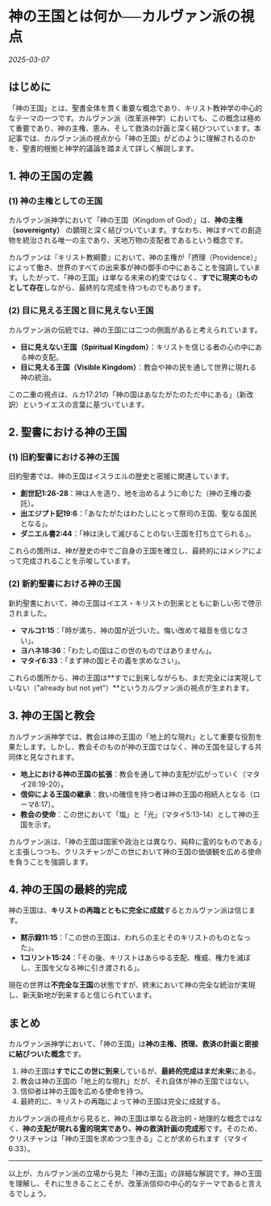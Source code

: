 # 神の王国とは何か──カルヴァン派の視点



*2025-03-07*

## はじめに

「神の王国」とは、聖書全体を貫く重要な概念であり、キリスト教神学の中心的なテーマの一つです。カルヴァン派（改革派神学）においても、この概念は極めて重要であり、神の主権、恵み、そして救済の計画と深く結びついています。本記事では、カルヴァン派の視点から「神の王国」がどのように理解されるのかを、聖書的根拠と神学的議論を踏まえて詳しく解説します。

## 1. 神の王国の定義

### (1) 神の主権としての王国

カルヴァン派神学において「神の王国（Kingdom of God）」は、**神の主権（sovereignty）** の顕現と深く結びついています。すなわち、神はすべての創造物を統治される唯一の主であり、天地万物の支配者であるという概念です。

カルヴァンは『キリスト教綱要』において、神の主権が「摂理（Providence）」によって働き、世界のすべての出来事が神の御手の中にあることを強調しています。したがって、「神の王国」は単なる未来の約束ではなく、**すでに現実のものとして存在**しながら、最終的な完成を待つものでもあります。

### (2) 目に見える王国と目に見えない王国

カルヴァン派の伝統では、神の王国には二つの側面があると考えられています。

- **目に見えない王国（Spiritual Kingdom）**：キリストを信じる者の心の中にある神の支配。
- **目に見える王国（Visible Kingdom）**：教会や神の民を通して世界に現れる神の統治。

この二重の視点は、ルカ17:21の「神の国はあなたがたのただ中にある」（新改訳）というイエスの言葉に基づいています。

## 2. 聖書における神の王国

### (1) 旧約聖書における神の王国

旧約聖書では、神の王国はイスラエルの歴史と密接に関連しています。

- **創世記1:26-28**：神は人を造り、地を治めるように命じた（神の王権の委託）。
- **出エジプト記19:6**：「あなたがたはわたしにとって祭司の王国、聖なる国民となる」。
- **ダニエル書2:44**：「神は決して滅びることのない王国を打ち立てられる」。

これらの箇所は、神が歴史の中でご自身の王国を確立し、最終的にはメシアによって完成されることを示唆しています。

### (2) 新約聖書における神の王国

新約聖書において、神の王国はイエス・キリストの到来とともに新しい形で啓示されました。

- **マルコ1:15**：「時が満ち、神の国が近づいた。悔い改めて福音を信じなさい」。
- **ヨハネ18:36**：「わたしの国はこの世のものではありません」。
- **マタイ6:33**：「まず神の国とその義を求めなさい」。

これらの箇所から、神の王国は\*\*すでに到来しながらも、まだ完全には実現していない（"already but not yet"）\*\*というカルヴァン派の視点が生まれます。

## 3. 神の王国と教会

カルヴァン派神学では、教会は神の王国の「地上的な現れ」として重要な役割を果たします。しかし、教会そのものが神の王国ではなく、神の王国を証しする共同体と見なされます。

- **地上における神の王国の拡張**：教会を通して神の支配が広がっていく（マタイ28:19-20）。
- **信仰による王国の継承**：救いの確信を持つ者は神の王国の相続人となる（ローマ8:17）。
- **教会の使命**：この世において「塩」と「光」（マタイ5:13-14）として神の王国を示す。

カルヴァン派は、「神の王国は国家や政治とは異なり、純粋に霊的なものである」と主張しつつも、クリスチャンがこの世において神の王国の価値観を広める使命を負うことを強調します。

## 4. 神の王国の最終的完成

神の王国は、**キリストの再臨とともに完全に成就**するとカルヴァン派は信じます。

- **黙示録11:15**：「この世の王国は、われらの主とそのキリストのものとなった」。
- **1コリント15:24**：「その後、キリストはあらゆる支配、権威、権力を滅ぼし、王国を父なる神に引き渡される」。

現在の世界は**不完全な王国**の状態ですが、終末において神の完全な統治が実現し、新天新地が到来すると信じられています。

## まとめ

カルヴァン派神学において、「神の王国」は**神の主権、摂理、救済の計画と密接に結びついた概念**です。

1. 神の王国は**すでにこの世に到来**しているが、**最終的完成はまだ未来**にある。
2. 教会は神の王国の「地上的な現れ」だが、それ自体が神の王国ではない。
3. 信仰者は神の王国を広める使命を持つ。
4. 最終的に、キリストの再臨によって神の王国は完全に成就する。

カルヴァン派の視点から見ると、神の王国は単なる政治的・地理的な概念ではなく、**神の支配が現れる霊的現実であり、神の救済計画の完成形**です。そのため、クリスチャンは「神の王国を求めつつ生きる」ことが求められます（マタイ6:33）。

---

以上が、カルヴァン派の立場から見た「神の王国」の詳細な解説です。神の王国を理解し、それに生きることこそが、改革派信仰の中心的なテーマであると言えるでしょう。
